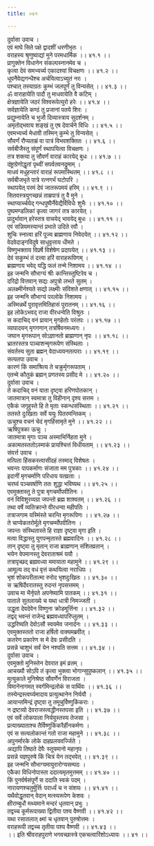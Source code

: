 ```yaml
---
title: ०४१

---
```

दुर्वासा उवाच ।  
एवं माघे सिते पक्षे द्वादशीं धरणीभृतः ।  
वराहस्य श्रृणुष्वाद्यां मुने परमधार्मिक ।। ४१.१ ।।  
प्रागुक्तेन विधानेन संकल्पस्नानमेव च ।  
कृत्वा देवं समभ्यर्च्य एकादश्यां विचक्षणः ।। ४१.२ ।।  
धूपनैवेद्यगन्धैश्च अर्चयित्वाऽच्युतं नरः ।  
पश्चात् तस्याग्रतः कुम्भं जलपूर्णं तु विन्यसेत् ।। ४१.३ ।।  
ॐ वाराहायेति पादौ तु माधवायेति वै कटिम् ।  
क्षेत्रज्ञायेति जठरं विश्वरूपेत्युरो हरेः ।। ४१.४ ।।  
सर्वज्ञायेति कण्ठं तु प्रजानां पतये शिरः ।  
प्रद्युम्नायेति च भुजौ दिव्यास्त्राय सुदर्शनम् ।  
अमृतोद्भवाय शङ्खं तु एष देवार्चने विधिः ।। ४१.५ ।।  
एवमभ्यर्च्य मेधावी तस्मिन् कुम्भे तु विन्यसेत् ।  
सौवर्णं रौप्यताम्रं वा पात्रं विभवशक्तितः ।। ४१.६ ।।  
सर्वबीजैस्तु संपूर्णं स्थापयित्वा विचक्षणः ।  
तत्र शक्त्या तु सौवर्णं वाराहं कारयेद् बुधः ।। ४१.७ ।।  
दंष्ट्राग्रेणोद्धृतां पृथ्वीं सपर्वतवनद्रुमाम् ।  
माधवं मधुहन्तारं वाराहं रूपमास्थितम् ।। ४१.८ ।।  
सर्वबीजभृते पात्रे रत्नगर्भं घटोपरि ।  
स्थापयेत् परमं देवं जातरूपमयं हरिम् ।। ४१.९ ।।  
सितवस्त्रयुगच्छन्नं ताम्रपात्रं तु वै मुने ।  
स्थाप्यार्च्चयेद् गन्धपुष्पैर्नैवेद्यैर्विविधैः शुभैः ।। ४१.१० ।।  
पुष्पमण्डलिकां कृत्वा जागरं तत्र कारयेत् ।  
प्रादुर्भावान् हरेस्तत्र वाचयेद् भावयेद् बुधः ।। ४१.११ ।।  
एवं सन्नियमस्यान्तं प्रभाते उदिते रवौ ।  
शुचिः स्नात्वा हरिं पूज्य ब्राह्मणाय निवेदयेत् ।। ४१.१२ ।।  
वेदवेदाङ्गविदुषे साधुवृत्ताय धीमते ।  
विष्णुभक्ताय विप्रर्षे विशेषेण प्रदापयेत् ।। ४१.१३ ।।  
देवं सकुम्भं तं दत्त्वा हरिं वाराहरूपिणम् ।  
ब्राह्मणाय भवेद् यद्धि फलं तन्मे निशामय ।। ४१.१४ ।।  
इह जन्मनि सौभाग्यं श्रीः कान्तिस्तुष्टिरेव च ।  
दरिद्रो वित्तवान् सद्यः अपुत्रो लभते सुतम् ।  
अलक्ष्मीर्नश्यते सद्यो लक्ष्मीः संविशते क्षणात् ।। ४१.१५ ।।  
इह जन्मनि सौभाग्यं परलोके निशामय ।  
अस्मिन्नर्थे पुरावृत्तमितिहासं पुरातनम् ।। ४१.१६ ।।  
इह लोकेऽभवद् राजा वीरधन्वेति विश्रुतः ।  
स कदाचिद् वनं प्रायान् मृगहेतोः परंतपः ।। ४१.१७ ।।  
व्यापादयन् मृगगणान् तत्रर्षिवनमध्यगः ।  
जघान मृगरूपान् सोऽज्ञानतो ब्राह्मणान् नृपः ।। ४१.१८ ।।  
भ्रातरस्तत्र पञ्चाशन्मृगरूपेण संस्थिताः ।  
संवर्तस्य सुता ब्रह्मन् वेदाध्ययनतत्पराः ।। ४१.१९ ।।  
सत्यतपा उवाच ।  
कारणं किं समाश्रित्य ते चक्रुर्मृगरूपताम् ।  
एतन्मे कौतुकं ब्रह्मन् प्रणतस्य प्रसीद मे ।। ४१.२० ।।  
दुर्वासा उवाच ।  
ते कदाचिद् वनं याता दृष्ट्वा हरिणपोतकान् ।  
जातमात्रान् स्वमात्रा तु विहीनान् दृश्य सत्तम ।  
एकैकं जगृहुस्ते हि ते मृताः स्कन्धसंस्थिताः ।। ४१.२१ ।।  
ततस्ते दुःखिताः सर्वे ययुः पितरमन्तिकम् ।  
ऊचुश्च वचनं चेदं मृगहिंसामृते मुने ।। ४१.२२ ।।  
ऋषिपुत्रका ऊचुः ।  
जातमात्रा मृगाः पञ्च अस्माभिर्निहता मुने ।  
अकामतस्ततोऽस्माकं प्रायश्चित्तं विधीयताम् ।। ४१.२३ ।।  
संवर्त्त उवाच ।  
मत्पिता हिंसकस्त्वासीदहं तस्माद् विशेषतः ।  
भवन्तः पापकर्माणः संजाता मम पुत्रकाः ।। ४१.२४ ।।  
इदानीं मृगचर्माणि परिधाय यतव्रताः ।  
चरघ्वं पञ्चवर्षाणि ततः शुद्धा भविष्यथ ।। ४१.२५ ।।  
एवमुक्तास्तु ते पुत्रा मृगचर्मोपवीतिनः ।  
वनं विविशुरव्यग्रा जपन्तो ब्रह्म शाश्वतम् ।। ४१.२६ ।।  
तथा वर्षे व्यतिक्रान्ते वीरधन्वा महीपतिः ।  
तत्राजगाम यस्मिंस्ते चरन्ति मृगरूपिणः ।। ४१.२७ ।।  
ते चाप्येकतरोर्मूले मृगचर्म्मोपवीतिनः ।  
जपन्तः संस्थितास्ते हि राज्ञा दृष्ट्वा मृगा इति ।  
मत्वा विद्धास्तु युगपन्मृतास्ते ब्रह्मवादिनः ।। ४१.२८ ।।  
तान् दृष्ट्वा तु मृतान् राजा ब्राह्मणान् संशितव्रतान् ।  
भयेन वेपमानस्तु देवराताश्रमं ययौ ।  
तत्रापृच्छद् ब्रह्मवध्या ममायाता महामुने ।। ४१.२९ ।।  
आमूल्य तद् वधं वृत्तं कथयित्वा नराधिपः ।  
भृशं शोकपरीतात्मा रुरोद भृशदुःखितः ।। ४१.३० ।।  
स ऋषिर्देवरातस्तु रुदन्तं नृपसत्तमम् ।  
उवाच मा भैर्नृपते अपनेष्यामि पातकम् ।। ४१.३१ ।।  
पाताले सुतलाख्ये च यथा धात्री निमज्जती ।  
उद्धृता देवदेवेन विष्णुना क्रोडमूर्त्तिना ।। ४१.३२ ।।  
तद्वद् भवन्तं राजेन्द्र ब्रह्मवध्यापरिप्लुतम् ।  
उद्धरिष्यति देवोऽसौ स्वयमेव जनार्दनः ।। ४१.३३ ।।  
एवमुक्तस्ततो राजा हर्षितो वाक्यमब्रवीत् ।  
कतरेण प्रकारेण स मे देवः प्रसीदति ।  
प्रसन्ने चाशुभं सर्वं येन नश्यति सत्तम ।। ४१.३४ ।।  
दुर्वासा उवाच ।  
एवमुक्तो मुनिस्तेन देवरात इमं व्रतम् ।  
आचख्यौ सोऽपि तं कृत्वा भुक्त्वा भोगान्सुपुष्कलान् ।। ४१.३५ ।।  
मुत्युकाले मुनिश्रेष्ठ सौवर्णेन विराजता ।  
विमानेनागमत् स्वर्गमिन्द्रलोकं स पार्थिवः ।। ४१.३६ ।।  
तस्येन्द्रस्त्वर्घ्यमादाय प्रत्युत्थानेन निर्ययौ ।  
आयान्तमिन्द्रं दृष्ट्वा तु तमूचुर्विष्णुकिंकराः ।  
न द्रष्टव्यो देवराजस्त्वद्धीनस्तपसा इति ।। ४१.३७ ।।  
एवं सर्वे लोकपाला निर्ययुस्तस्य तेजसा ।  
प्रत्याख्याताश्च तैर्विष्णुकिंकरैर्हीनकर्मणः ।  
एवं स सत्यलोकान्तं गतो राजा महामुने ।। ४१.३८ ।।  
अपुनर्मारके लोके दाहप्रलयवर्ज्जिते ।  
अद्यापि तिष्ठते देवैः स्तूयमानो महानृपः ।  
प्रसन्ने यज्ञपुरुषे किं चित्रं येन तद्भवेत् ।। ४१.३९ ।।  
इह जन्मनि सौभाग्यमायुरारोग्यसम्पदः ।  
एकैका विधिनोपास्ता ददात्यमृतमुत्तमम् ।। ४१.४० ।।  
किं पुनर्वर्षसंपूर्णे स ददाति स्वकं पदम् ।  
नारायणश्चतुर्मूर्त्तिः परार्ध्यं च न संशयः ।। ४१.४१ ।।  
यथैवोद्धृतवान् वेदान् मत्स्यरूपेण केशवः ।  
क्षीराम्बुधौ मथ्यमाने मन्दरं धृतवान् प्रभुः ।  
तद्वच्च कूर्मरूपाख्या द्वितीया पश्य वैष्णवी ।। ४१.४२ ।।  
यथा रसातलात् क्ष्मां च धृतवान् पुरुषोत्तमः ।  
वराहरूपी तद्वच्च तृतीया पश्य वैष्णवी ।। ४१.४३ ।।  
।। इति श्रीवराहपुराणे भगवच्छास्त्रे एकचत्वारिंशोऽध्यायः ।। ४१ ।।